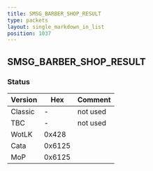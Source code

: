 ```yaml
---
title: SMSG_BARBER_SHOP_RESULT
type: packets
layout: single_markdown_in_list
position: 1037
---
```


## SMSG_BARBER_SHOP_RESULT

### Status

Version    | Hex        | Comment
---------- | ---------- | ----------
Classic    | -          | not used
TBC        | -          | not used
WotLK      | 0x428      |
Cata       | 0x6125     |
MoP        | 0x6125     |